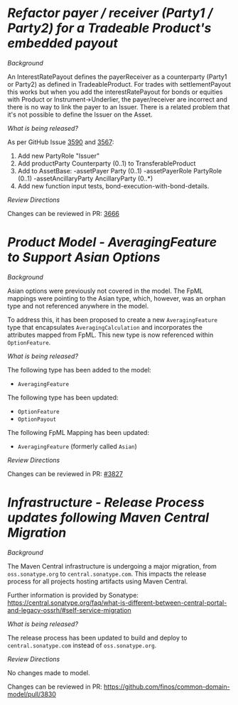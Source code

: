 # _Refactor payer / receiver (Party1 / Party2) for a Tradeable Product's embedded payout_

_Background_

An InterestRatePayout defines the payerReceiver as a counterparty (Party1 or Party2) as defined in TradeableProduct. For trades with settlementPayout this works but when you add the interestRatePayout for bonds or equities with Product or Instrument->Underlier, the payer/receiver are incorrect and there is no way to link the payer to an Issuer. 
There is a related problem that it's not possible to define the Issuer on the Asset.

_What is being released?_

As per GitHub Issue [3590](https://github.com/finos/common-domain-model/issues/3590) and [3567](https://github.com/finos/common-domain-model/issues/3567): 

1) Add new PartyRole "Issuer"
2) Add productParty Counterparty (0..1) to TransferableProduct
3) Add to AssetBase:
	-assetPayer Party (0..1)
	-assetPayerRole PartyRole (0..1)
	-assetAncillaryParty AncillaryParty (0..*)
4) Add new function input tests, bond-execution-with-bond-details.

_Review Directions_

Changes can be reviewed in PR: [3666](https://github.com/finos/common-domain-model/pull/3666)

# _Product Model - AveragingFeature to Support Asian Options_

_Background_

Asian options were previously not covered in the model. The FpML mappings were pointing to the Asian type, which, however, was an orphan type and not referenced anywhere in the model.

To address this, it has been proposed to create a new `AveragingFeature` type that encapsulates `AveragingCalculation` and incorporates the attributes mapped from FpML. This new type is now referenced within `OptionFeature`.

_What is being released?_

The following type has been added to the model:

- `AveragingFeature`

The following type has been updated:

- `OptionFeature`
- `OptionPayout`

The following FpML Mapping has been updated:

- `AveragingFeature` (formerly called `Asian`)

_Review Directions_

Changes can be reviewed in PR: [#3827](https://github.com/finos/common-domain-model/pull/3827)

# _Infrastructure - Release Process updates following Maven Central Migration_

_Background_

The Maven Central infrastructure is undergoing a major migration, from `oss.sonatype.org` to `central.sonatype.com`. This impacts the release process for all projects hosting artifacts using Maven Central.

Further information is provided by Sonatype:
https://central.sonatype.org/faq/what-is-different-between-central-portal-and-legacy-ossrh/#self-service-migration

_What is being released?_

The release process has been updated to build and deploy to `central.sonatype.com` instead of `oss.sonatype.org`.

_Review Directions_

No changes made to model.

Changes can be reviewed in PR: https://github.com/finos/common-domain-model/pull/3830
